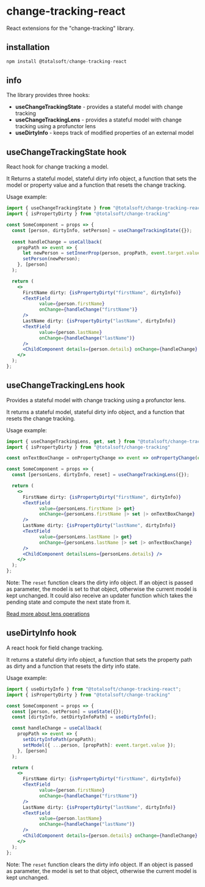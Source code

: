 # change-tracking-react
React extensions for the "change-tracking" library.


## installation
```javascript
npm install @totalsoft/change-tracking-react
```

## info
The library provides three hooks:
- **useChangeTrackingState** - provides a stateful model with change tracking
- **useChangeTrackingLens** - provides a stateful model with change tracking using a profunctor lens
- **useDirtyInfo** - keeps track of modified properties of an external model
 

## useChangeTrackingState hook
React hook for change tracking a model.

It Returns a stateful model,  stateful dirty info object, a function that sets the model or property value and a function that resets the change tracking.

Usage example:

```jsx
import { useChangeTrackingState } from "@totalsoft/change-tracking-react";
import { isPropertyDirty } from "@totalsoft/change-tracking"

const SomeComponent = props => {
  const [person, dirtyInfo, setPerson] = useChangeTrackingState({});
  
  const handleChange = useCallback(
    propPath => event => {
      let newPerson = setInnerProp(person, propPath, event.target.value)
      setPerson(newPerson);
    }, [person]
  );

  return (
    <>
      FirstName dirty: {isPropertyDirty("firstName", dirtyInfo)}
      <TextField
            value={person.firstName}
            onChange={handleChange("firstName")}
      />
      LastName dirty: {isPropertyDirty("lastName", dirtyInfo)}
      <TextField
            value={person.lastName}
            onChange={handleChange("lastName")}
      />
      <ChildComponent details={person.details} onChange={handleChange} />
    </>
  );
};
```
## useChangeTrackingLens hook
Provides a stateful model with change tracking using a profunctor lens.

It returns a stateful model, stateful dirty info object, and a function that resets the change tracking.

Usage example:

```jsx
import { useChangeTrackingLens, get, set } from "@totalsoft/change-tracking-react";
import { isPropertyDirty } from "@totalsoft/change-tracking"

const onTextBoxChange = onPropertyChange => event => onPropertyChange(event.target.value)

const SomeComponent = props => {
  const [personLens, dirtyInfo, reset] = useChangeTrackingLens({});

  return (
    <>
      FirstName dirty: {isPropertyDirty("firstName", dirtyInfo)}
      <TextField
            value={personLens.firstName |> get}
            onChange={personLens.firstName |> set |> onTextBoxChange}
      />
      LastName dirty: {isPropertyDirty("lastName", dirtyInfo)}
      <TextField
            value={personLens.lastName |> get}
            onChange={personLens.lastName |> set |> onTextBoxChange}
      />
      <ChildComponent detailsLens={personLens.details} />
    </>
  );
};
```

Note: The `reset` function clears the dirty info object. If an object is passed as parameter, the model is set to that object, otherwise the current model is kept unchanged. It could also receive an updater function which takes the pending state and compute the next state from it.

[Read more about lens operations](../react-state-lens/src/lensProxy/README.md)

## useDirtyInfo hook

A react hook for field change tracking. 

It returns a stateful dirty info object, a function that sets the property path as dirty and a function that resets the dirty info state. 

Usage example:

```jsx
import { useDirtyInfo } from "@totalsoft/change-tracking-react";
import { isPropertyDirty } from "@totalsoft/change-tracking"

const SomeComponent = props => {
  const [person, setPerson] = useState({});
  const [dirtyInfo, setDirtyInfoPath] = useDirtyInfo();

  const handleChange = useCallback(
    propPath => event => {
      setDirtyInfoPath(propPath);
      setModel({ ...person, [propPath]: event.target.value });
    }, [person]
  );

  return (
    <>
      FirstName dirty: {isPropertyDirty("firstName", dirtyInfo)}
      <TextField
            value={person.firstName}
            onChange={handleChange("firstName")}
      />
      LastName dirty: {isPropertyDirty("lastName", dirtyInfo)}
      <TextField
            value={person.lastName}
            onChange={handleChange("lastName")}
      />
      <ChildComponent details={person.details} onChange={handleChange} />
    </>
  );
};
```

Note: The `reset` function clears the dirty info object. If an object is passed as parameter, the model is set to that object, otherwise the current model is kept unchanged.
